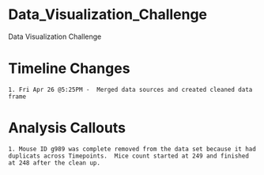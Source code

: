# Data_Visualization_Challenge
Data Visualization Challenge
# Timeline Changes
    1. Fri Apr 26 @5:25PM -  Merged data sources and created cleaned data frame

# Analysis Callouts
    1. Mouse ID g989 was complete removed from the data set because it had duplicats across Timepoints.  Mice count started at 249 and finished at 248 after the clean up. 